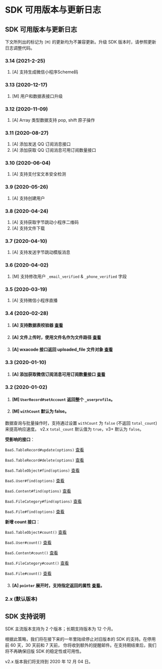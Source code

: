 # SDK 可用版本与更新日志

## SDK 可用版本与更新日志

下文所列出的标记为 `[M]` 的更新均为不兼容更新。升级 SDK 版本时，请参照更新日志调整代码。

### 3.14 (2021-2-25)
1. [A] 支持生成微信小程序Scheme码

### 3.13 (2020-12-17)
1. [M] 用户和数据表接口升级

### 3.12 (2020-11-09)
1. [A] Array 类型数据支持 pop, shift 原子操作

### 3.11 (2020-08-27)
1. [A] 添加发送 QQ 订阅消息接口
2. [A] 添加获取 QQ 订阅消息可用订阅数量接口

### 3.10 (2020-06-04)
1. [A] 支持支付宝文本安全检测

### 3.9 (2020-05-26)
1. [A] 支持创建用户

### 3.8 (2020-04-24)
1. [A] 支持获取字节跳动小程序二维码
2. [A] 支持文件下载

### 3.7 (2020-04-10)
1. [A] 支持发送字节跳动模版消息

### 3.6 (2020-04-02)
1. [M] 支持修改用户 `_email_verified` & `_phone_verified` 字段

### 3.5 (2020-03-19)
1. [A] 支持微信小程序直播

### 3.4 (2020-02-28)

1. #### [A] 支持数据表校验器 [查看](/cloud-function/node-sdk/schema/validator.md)
2. #### [A] 文件上传时，使用文件名作为文件路径 [查看](/cloud-function/node-sdk/file/file.md)
3. #### [A] wxacode 接口返回 uploaded_file 文件对象 [查看](/cloud-function/node-sdk/wxacode.md)

### 3.3 (2020-01-10)

1. #### [A] 添加获取微信订阅消息可用订阅数量接口 [查看](/cloud-function/node-sdk/wechat-subscribe-message/wechat-subscribe-message-ticket.md)

### 3.2 (2020-01-02)
1. #### [M] `UserRecord#setAccount` 返回整个 `_userprofile`。
2. #### [M] `withCount` 默认为 false。

  数据查询与批量操作时，支持通过设置 `withCount` 为 `false` (不返回 `total_count`) 来提高响应速度。
  v2.x `total_count` 默认值为 `true`，v3+ 默认为 `false`。

  **受影响的接口**：

  `BaaS.TableRecord#update(options)` [查看](/cloud-function/node-sdk/schema/update-record.md)

  `BaaS.TableRecord#delete(options)` [查看](/cloud-function/node-sdk/schema/delete-record.md)

  `BaaS.TableObject#find(options)` [查看](/cloud-function/node-sdk/schema/query.md)

  `BaaS.User#find(options)` [查看](/cloud-function/node-sdk/user.md)

  `BaaS.Content#find(options)` [查看](/cloud-function/node-sdk/content/content.md)

  `BaaS.FileCategory#find(options)` [查看](/cloud-function/node-sdk/file/file-category.md)

  `BaaS.File#find(options)` [查看](/cloud-function/node-sdk/file/file.md)

  **新增 count 接口**：

  `BaaS.TableObject#count()` [查看](/cloud-function/node-sdk/schema/query.md)

  `BaaS.User#count()` [查看](/cloud-function/node-sdk/user.md)

  `BaaS.Content#count()` [查看](/cloud-function/node-sdk/content/content.md)

  `BaaS.FileCategory#count()` [查看](/cloud-function/node-sdk/file/file-category.md)

  `BaaS.File#count()` [查看](/cloud-function/node-sdk/file/file.md)

3. #### [A] `pointer` 展开时，支持指定返回的属性 [查看](/cloud-function/node-sdk/schema/select-and-expand.md)。

### 2.x (默认版本)

## SDK 支持说明

SDK 主流版本支持为 2 个版本；长期支持版本为 12 个月。

根据此策略，我们将在接下来的一年里陆续停止对旧版本的 SDK 的支持。在停用前 60 天，30 天前和 7 天前，
你将收到额外的提醒邮件。在支持期结束后，我们将不再确保旧版 SDK 的稳定性或可用性。

v2.x 版本我们将支持到 2020 年 12 月 04 日。

